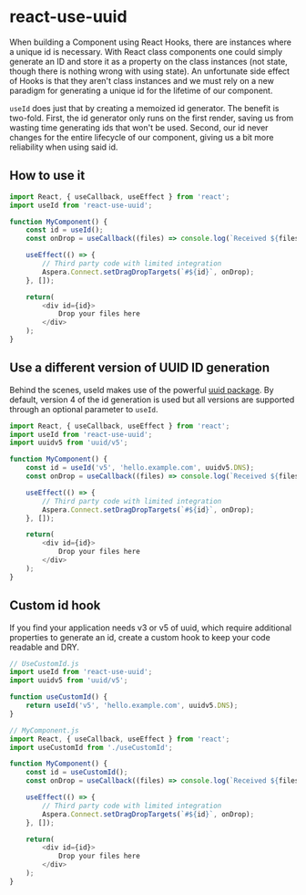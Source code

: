 # react-use-uuid

When building a Component using React Hooks, there are instances where a unique id is necessary. With React class components one could simply generate an ID and store it as a property on the class instances (not state, though there is nothing wrong with using state). An unfortunate side effect of Hooks is that they aren't class instances and we must rely on a new paradigm for generating a unique id for the lifetime of our component.

`useId` does just that by creating a memoized id generator. The benefit is two-fold. First, the id generator only runs on the first render, saving us from wasting time generating ids that won't be used. Second, our id never changes for the entire lifecycle of our component, giving us a bit more reliability when using said id.

## How to use it

```javascript
import React, { useCallback, useEffect } from 'react';
import useId from 'react-use-uuid';

function MyComponent() {
    const id = useId();
    const onDrop = useCallback((files) => console.log(`Received ${files.length} files`));

    useEffect(() => {
        // Third party code with limited integration
        Aspera.Connect.setDragDropTargets(`#${id}`, onDrop);
    }, []);

    return(
        <div id={id}>
            Drop your files here
        </div>
    );
}
```

## Use a different version of UUID ID generation

Behind the scenes, useId makes use of the powerful [uuid package](https://www.npmjs.com/package/uuid). By default, version 4 of the id generation is used but all versions are supported through an optional parameter to `useId`.

```javascript
import React, { useCallback, useEffect } from 'react';
import useId from 'react-use-uuid';
import uuidv5 from 'uuid/v5';

function MyComponent() {
    const id = useId('v5', 'hello.example.com', uuidv5.DNS);
    const onDrop = useCallback((files) => console.log(`Received ${files.length} files`));

    useEffect(() => {
        // Third party code with limited integration
        Aspera.Connect.setDragDropTargets(`#${id}`, onDrop);
    }, []);

    return(
        <div id={id}>
            Drop your files here
        </div>
    );
}
```

## Custom id hook

If you find your application needs v3 or v5 of uuid, which require additional
properties to generate an id, create a custom hook to keep your code readable
and DRY.

```javascript
// UseCustomId.js
import useId from 'react-use-uuid';
import uuidv5 from 'uuid/v5';

function useCustomId() {
    return useId('v5', 'hello.example.com', uuidv5.DNS);
}
```

```javascript
// MyComponent.js
import React, { useCallback, useEffect } from 'react';
import useCustomId from './useCustomId';

function MyComponent() {
    const id = useCustomId();
    const onDrop = useCallback((files) => console.log(`Received ${files.length} files`));

    useEffect(() => {
        // Third party code with limited integration
        Aspera.Connect.setDragDropTargets(`#${id}`, onDrop);
    }, []);

    return(
        <div id={id}>
            Drop your files here
        </div>
    );
}
```
